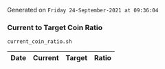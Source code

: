 Generated on `Friday 24-September-2021 at 09:36:04`

### Current to Target Coin Ratio
`current_coin_ratio.sh`

Date|Current|Target|Ratio
---|---|---|---
